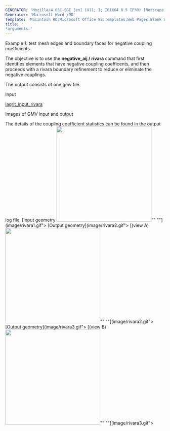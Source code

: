 ```yaml
---
GENERATOR: 'Mozilla/4.05C-SGI [en] (X11; I; IRIX64 6.5 IP30) [Netscape]'
Generator: 'Microsoft Word /98'
Template: 'Macintosh HD:Microsoft Office 98:Templates:Web Pages:Blank Web Page'
title: '
*arguments:'
---
```


Example 1: test mesh edges and boundary faces for negative coupling
coefficients.

 The objective is to use the **negative\_aij / rivara** command that
 first identifies elements that have negative coupling coefficents, and
 then proceeds with a rivara boundary refinement to reduce or eliminate
 the negative couplings.

 The output consists of one gmv file.

Input

 [lagrit\_input\_rivara](../lagrit_input_rivara)

Images of GMV input and output

 The details of the coupling coefficient statistics can be found in the
 output log file.
[Input geometry <img height="300" width="300" src="https://lanl.github.io/LaGriT/assets/images/rivara1_tn.gif">""
""](image/rivara1.gif">
[Output geometry](image/rivara2.gif">
[(view A)<img height="300" width="300" src="https://lanl.github.io/LaGriT/assets/images/rivara2_tn.gif">""
""](image/rivara2.gif">
[Output geometry](image/rivara3.gif">
[(view B)<img height="300" width="300" src="https://lanl.github.io/LaGriT/assets/images/rivara3_tn.gif">""
""](image/rivara3.gif">
